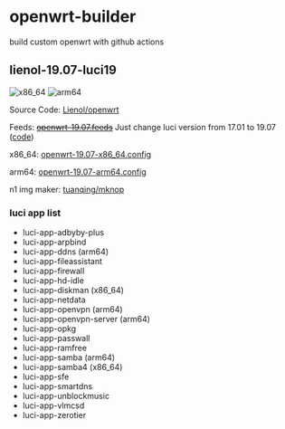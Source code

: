 # openwrt-builder

build custom openwrt with github actions

## lienol-19.07-luci19

![x86_64](https://github.com/RookieZoe/openwrt-builder/workflows/openwrt-19.07-x86_64/badge.svg)
![arm64](https://github.com/RookieZoe/openwrt-builder/workflows/openwrt-19.07-arm64/badge.svg)

Source Code: [Lienol/openwrt](https://github.com/Lienol/openwrt)

Feeds: ~~[openwrt-19.07.feeds](./openwrt-19.07.feeds)~~ Just change luci version from 17.01 to 19.07 ([code](https://github.com/RookieZoe/openwrt-builder/blob/main/.github/workflows/openwrt-19.07-x86_64.yml#L33))

x86_64: [openwrt-19.07-x86_64.config](./openwrt-19.07-x86_64.config)

arm64: [openwrt-19.07-arm64.config](./openwrt-19.07-arm64.config)

n1 img maker: [tuanqing/mknop](https://github.com/tuanqing/mknop)

### luci app list

- luci-app-adbyby-plus
- luci-app-arpbind
- luci-app-ddns (arm64)
- luci-app-fileassistant
- luci-app-firewall
- luci-app-hd-idle
- luci-app-diskman (x86_64)
- luci-app-netdata
- luci-app-openvpn (arm64)
- luci-app-openvpn-server (arm64)
- luci-app-opkg
- luci-app-passwall
- luci-app-ramfree
- luci-app-samba (arm64)
- luci-app-samba4 (x86_64)
- luci-app-sfe
- luci-app-smartdns
- luci-app-unblockmusic
- luci-app-vlmcsd
- luci-app-zerotier
